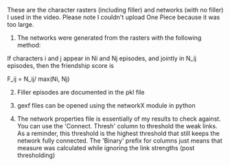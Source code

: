 These are the character rasters (including filler) and networks (with no filler) I used in the video. Please note I couldn't upload One Piece because it was too large.

1. The networks were generated from the rasters with the following method:

If characters i and j appear in Ni and Nj episodes, and jointly in N_ij episodes, then the friendship score is

F_ij = N_ij/ max(Ni, Nj)

2. Filler episodes are documented in the pkl file

3. gexf files can be opened using the networkX module in python

4. The network properties file is essentially of my results to check against. You can use the 'Connect. Thresh' column to threshold the weak links. As a reminder, this threshold is the highest threshold that still keeps the network fully connected. The 'Binary' prefix for columns just means that measure was calculated while ignoring the link strengths (post thresholding)

